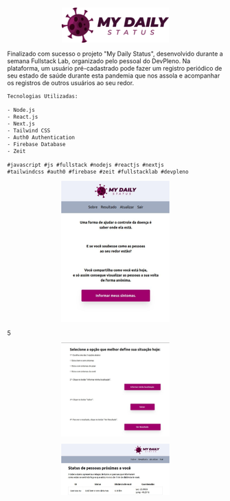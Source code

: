 <p align="center">
    <img alt="logo" src=".github/logo.png" width="250px" />
</p>

<p>
    Finalizado com sucesso o projeto "My Daily Status", desenvolvido durante a semana Fullstack Lab, organizado pelo pessoal do DevPleno. Na plataforma, um usuário pré-cadastrado pode fazer um registro periódico de seu estado de saúde durante esta pandemia que nos assola e acompanhar os registros de outros usuários ao seu redor. 

    Tecnologias Utilizadas:

    - Node.js
    - React.js
    - Next.js
    - Tailwind CSS
    - Auth0 Authentication
    - Firebase Database
    - Zeit

    #javascript #js #fullstack #nodejs #reactjs #nextjs
    #tailwindcss #auth0 #firebase #zeit #fullstacklab #devpleno
</p>

<p align="center">
    <img alt="logo" src=".github/0.jpeg" width="50%" />
</p>
5
<p align="center">
    <img alt="logo" src=".github/0(1).jpeg" width="50%" />
</p>

<p align="center">
    <img alt="logo" src=".github/0(2).jpeg" width="50%" />
</p>